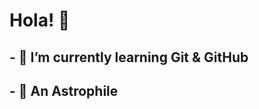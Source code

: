 # Hola! 👋


<!-- **JustTelescopic/JustTelescopic** is a ✨ _special_ ✨ repository because its `README.md` (this file) appears on your GitHub profile.

Here are some ideas to get you started: -->
## - 🌱 I’m currently learning Git & GitHub
## - 🔭 An Astrophile 


